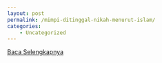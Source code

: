 ```yaml
---
layout: post
permalink: /mimpi-ditinggal-nikah-menurut-islam/
categories:
    - Uncategorized
---
```


[Baca Selengkapnya](/10)